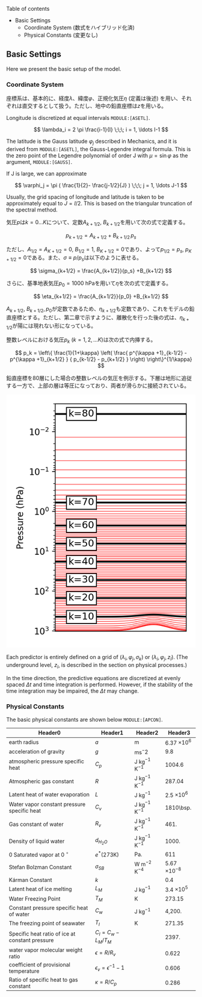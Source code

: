 Table of contents

- Basic Settings
  - Coordinate System (数式をハイブリッド化済)
  - Physical Constants (変更なし)

## Basic Settings

Here we present the basic setup of the model.

### Coordinate System

座標系は、基本的に、経度$\lambda$、緯度$\varphi$、正規化気圧$\eta$ (定義は後述)
を用い、それぞれは直交するとして扱う。ただし、地中の鉛直座標は$z$を用いる。

Longitude is discretized at equal intervals `MODULE:[ASETL]`.

$$
  \lambda_i = 2 \pi \frac{i-1}{I}  \;\;\; i = 1, \ldots I-1
$$


The latitude is the Gauss latitude $\varphi_j$ described in Mechanics, and it is derived from `MODULE:[ASETL]`, the Gauss-Legendre integral formula. This is the zero point of the Legendre polynomial of order J with $\mu = \sin \varphi$ as the argument, `MODULE:[GAUSS]`.

If J is large, we can approximate

$$
  \varphi_j =  \pi ( \frac{1}{2}- \frac{j-1/2}{J} ) \;\;\; j = 1, \ldots J-1
$$


Usually, the grid spacing of longitude and latitude is taken to be approximately equal to $J = I/2$. This is based on the triangular truncation of the spectral method.

気圧$p$は$k = 0 \ldots K$について、定数$A_{k+1/2},\ B_{k+1/2}$を用いて次の式で定義する。

$$
p_{k+1/2} = A_{k+1/2} +B_{k+1/2}\,p_s
$$

ただし、$A_{1/2}=A_{K+1/2}=0,\ B_{1/2}=1,\ B_{K+1/2}=0$であり、よって$p_{1/2}=p_s,\ p_{K+1/2}=0$である。また、$\sigma\equiv p/p_s$は以下のように表せる。

$$
\sigma_{k+1/2} = \frac{A_{k+1/2}}{p_s} +B_{k+1/2}
$$

さらに、基準地表気圧$p_0=1000\ \mathrm{hPa}$を用いて$\eta$を次の式で定義する。

$$
\eta_{k+1/2} = \frac{A_{k+1/2}}{p_0} +B_{k+1/2}
$$

$A_{k+1/2},\ B_{k+1/2}, p_0$が定数であるため、$\eta_{k+1/2}$も定数であり、これをモデルの鉛直座標とする。ただし、第二章で示すように、離散化を行った後の式は、$\eta_{k+1/2}$が陽には現れない形になっている。

整数レベルにおける気圧$p_k\ (k=1,2,\ldots K)$は次の式で内挿する。

$$
 p_k = \left\{ \frac{1}{1+\kappa}
                     \left( \frac{  p^{\kappa +1}_{k-1/2}
                                  - p^{\kappa +1}_{k+1/2}      }
                                  { p_{k-1/2} - p_{k+1/2} }
                     \right)
              \right\}^{1/\kappa}
$$

鉛直座標を80層にした場合の整数レベルの気圧を例示する。下層は地形に追従する一方で、上部の層は等圧になっており、両者が滑らかに接続されている。

![levels](levels.png)

Each predictor is entirely defined on a grid of $(\lambda_i, \varphi_j, \sigma_k)$ or $(\lambda_i, \varphi_j, z_l)$. (The underground level, $z_l$, is described in the section on physical processes.)

In the time direction, the predictive equations are discretized at evenly spaced $\Delta t$ and time integration is performed. However, if the stability of the time integration may be impaired, the $\Delta t$ may change.

### Physical Constants

The basic physical constants are shown below `MODULE:[APCON]`.

| Header0 | Header1 | Header2 | Header3 |
| ------- | ------- | ------- | ------- |
| earth radius | $a$ | m | 6.37 $\times 10^6$ |
| acceleration of gravity | $g$ | ms$^-2$ | 9.8 |
| atmospheric pressure specific heat | $C_p$ | J kg$^{-1}$ K$^{-1}$ | 1004.6 |
| Atmospheric gas constant | $R$ | J kg$^{-1}$ K$^{-1}$ | 287.04 |
| Latent heat of water evaporation | $L$ | J kg$^{-1}$ | 2.5 $\times 10^6$ |
| Water vapor constant pressure specific heat | $C_v$ | J kg$^{-1}$ K$^{-1}$ | 1810\bsp. |
| Gas constant of water | $R_v$ | J kg$^{-1}$ K$^{-1}$ | 461\. |
| Density of liquid water | $d_{H_2O}$ | J kg$^{-1}$ K$^{-1}$ | 1000. |
| 0 Saturated vapor at 0 $^{\circ}$ | $e^*$(273K) | Pa. | 611 |
| Stefan Bolzman Constant | $\sigma_{SB}$ | W m$^{-2}$ K$^{-4}$ | 5.67 $\times 10^{-8}$ |
| Kárman Constant | $k$ |  | 0.4 |
| Latent heat of ice melting | $L_M$ | J kg$^{-1}$ | 3.4 $\times 10^5$ |
| Water Freezing Point | $T_M$ | K | 273.15 |
| Constant pressure specific heat of water | $C_w$ | J kg$^{-1}$ | 4,200\. |
| The freezing point of seawater | $T_I$ | K | 271.35 |
| Specific heat ratio of ice at constant pressure | $C_I  = C_w - L_M/T_M$ |  | 2397\. |
| water vapor molecular weight ratio | $\epsilon  = R/R_v$ |  | 0.622 |
| coefficient of provisional temperature | $\epsilon_v = \epsilon^{-1} - 1$ |  | 0.606 |
| Ratio of specific heat to gas constant | $\kappa = R/C_p$ |  | 0.286 |
